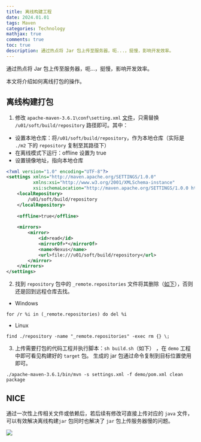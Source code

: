 ```yaml
---
title: 离线构建工程
date: 2024.01.01
tags: Maven
categories: Technology  
mathjax: true 
comments: true
toc: true
description: 通过热点将 Jar 包上传至服务器，呃...，挺慢，影响开发效率。
---
```


通过热点将 Jar 包上传至服务器，呃...，挺慢，影响开发效率。

本文将介绍如何离线打包的操作。

## 离线构建打包

1. 修改 `apache-maven-3.6.1\conf\setting.xml` [文件](https://maven.apache.org/settings.html)，只需替换 `/u01/soft/build/repository` 路径即可。其中：
- 设置本地仓库：将`/u01/soft/build/repository`，作为本地仓库（实际是 `./m2` 下的 `repository` 复制至其路径下）
- 在离线模式下运行：offline 设置为 true
- 设置镜像地址，指向本地仓库

```xml
<?xml version="1.0" encoding="UTF-8"?>
<settings xmlns="http://maven.apache.org/SETTINGS/1.0.0"
          xmlns:xsi="http://www.w3.org/2001/XMLSchema-instance"
          xsi:schemaLocation="http://maven.apache.org/SETTINGS/1.0.0 http://maven.apache.org/xsd/settings-1.0.0.xsd">
    <localRepository>
        /u01/soft/build/repository
    </localRepository>
    
    <offline>true</offline>
    
    <mirrors>
        <mirror>
            <id>read</id>
            <mirrorOf>*</mirrorOf>
            <name>Nexus</name>
            <url>file:///u01/soft/build/repository</url>
        </mirror>
    </mirrors>
</settings>
```

2. 找到 `repository` 包中的 `_remote.repositories` 文件将其删除（[如下](https://blog.csdn.net/Remember_Z/article/details/119523295)），否则还是回到远程仓库去找。
- Windows
```
for /r %i in (_remote.repositories) do del %i
```
- Linux
```
find ./repository -name "_remote.repositories" -exec rm {} \;
```

3. 上传需要打包的代码工程并执行脚本：`sh build.sh`（如下） ，在 `demo` 工程中即可看见构建好的 `target` 包。 生成的 jar 包通过命令复制到目标位置使用即可。

```shell
./apache-maven-3.6.1/bin/mvn -s settings.xml -f demo/pom.xml clean package
```

## NICE

通过一次性上传相关文件或依赖后，若后续有修改可直接上传对应的 `java` 文件，可以有效解决离线构建`jar` 包同时也解决了 `jar` 包上传服务器慢的问题。

![](https://wyiyi.github.io/amber/contents/2023/nice.gif)

